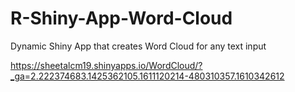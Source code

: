 # R-Shiny-App-Word-Cloud
Dynamic Shiny App that creates Word Cloud for any text input

https://sheetalcm19.shinyapps.io/WordCloud/?_ga=2.222374683.1425362105.1611120214-480310357.1610342612
